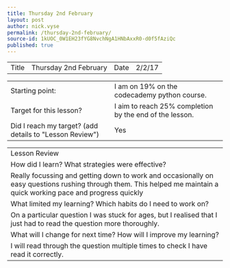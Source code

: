 ```yaml
---
title: Thursday 2nd February
layout: post
author: nick.vyse
permalink: /thursday-2nd-february/
source-id: 1kUOC_0W1EH23fYG8NvchNgA1HNbAxxR0-d0f5fAziQc
published: true
---
```

<table>
  <tr>
    <td>Title</td>
    <td>Thursday 2nd February</td>
    <td>Date</td>
    <td>2/2/17</td>
  </tr>
</table>


<table>
  <tr>
    <td>Starting point:</td>
    <td>I am on 19% on the codecademy python course.</td>
  </tr>
  <tr>
    <td>Target for this lesson?</td>
    <td>I aim to reach 25% completion by the end of the lesson.</td>
  </tr>
  <tr>
    <td>Did I reach my target? 
(add details to "Lesson Review")</td>
    <td>Yes</td>
  </tr>
</table>


<table>
  <tr>
    <td>Lesson Review</td>
  </tr>
  <tr>
    <td>How did I learn? What strategies were effective? </td>
  </tr>
  <tr>
    <td>Really focussing and getting down to work and occasionally on easy questions rushing through them. This helped me maintain a quick working pace and progress quickly</td>
  </tr>
  <tr>
    <td>What limited my learning? Which habits do I need to work on? </td>
  </tr>
  <tr>
    <td>On a particular question I was stuck for ages, but I realised that I just had to read the question more thoroughly. </td>
  </tr>
  <tr>
    <td>What will I change for next time? How will I improve my learning?</td>
  </tr>
  <tr>
    <td>I will read through the question multiple times to check I have read it correctly.</td>
  </tr>
</table>


